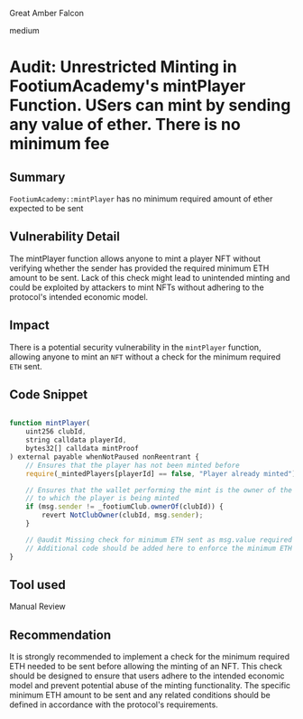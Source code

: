 Great Amber Falcon

medium

# Audit:  Unrestricted Minting in FootiumAcademy's mintPlayer Function. USers can mint by sending any value of ether. There is no minimum fee

## Summary
`FootiumAcademy::mintPlayer` has no minimum required amount of ether expected to be sent

## Vulnerability Detail
The mintPlayer function allows anyone to mint a player NFT without verifying whether the sender has provided the required minimum ETH amount to be sent. Lack of this check might lead to unintended minting and could be exploited by attackers to mint NFTs without adhering to the protocol's intended economic model.

## Impact
There is a potential security vulnerability in the `mintPlayer` function, allowing anyone to mint an `NFT` without a check for the minimum required `ETH` sent.

## Code Snippet

```javascript

function mintPlayer(
    uint256 clubId,
    string calldata playerId,
    bytes32[] calldata mintProof
) external payable whenNotPaused nonReentrant {
    // Ensures that the player has not been minted before
    require(_mintedPlayers[playerId] == false, "Player already minted");

    // Ensures that the wallet performing the mint is the owner of the club
    // to which the player is being minted
    if (msg.sender != _footiumClub.ownerOf(clubId)) {
        revert NotClubOwner(clubId, msg.sender);
    }

    // @audit Missing check for minimum ETH sent as msg.value required to mint
    // Additional code should be added here to enforce the minimum ETH requirement
}

```

## Tool used

Manual Review

## Recommendation
It is strongly recommended to implement a check for the minimum required ETH needed to be sent  before allowing the minting of an NFT. This check should be designed to ensure that users adhere to the intended economic model and prevent potential abuse of the minting functionality. The specific minimum ETH amount to be sent and any related conditions should be defined in accordance with the protocol's requirements.
